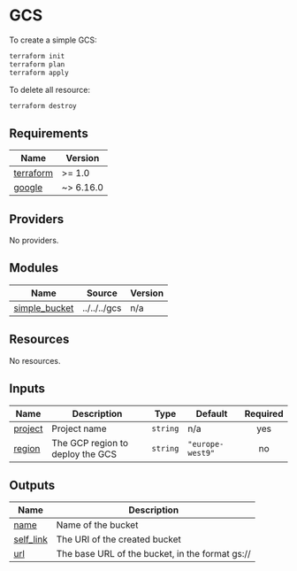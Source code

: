 # GCS

To create a simple GCS:

```bash
terraform init
terraform plan
terraform apply
```

To delete all resource:

```bash
terraform destroy
```

<!-- BEGIN_TF_DOCS -->
## Requirements

| Name | Version |
|------|---------|
| <a name="requirement_terraform"></a> [terraform](#requirement\_terraform) | >= 1.0 |
| <a name="requirement_google"></a> [google](#requirement\_google) | ~> 6.16.0 |

## Providers

No providers.

## Modules

| Name | Source | Version |
|------|--------|---------|
| <a name="module_simple_bucket"></a> [simple\_bucket](#module\_simple\_bucket) | ../../../gcs | n/a |

## Resources

No resources.

## Inputs

| Name | Description | Type | Default | Required |
|------|-------------|------|---------|:--------:|
| <a name="input_project"></a> [project](#input\_project) | Project name | `string` | n/a | yes |
| <a name="input_region"></a> [region](#input\_region) | The GCP region to deploy the GCS | `string` | `"europe-west9"` | no |

## Outputs

| Name | Description |
|------|-------------|
| <a name="output_name"></a> [name](#output\_name) | Name of the bucket |
| <a name="output_self_link"></a> [self\_link](#output\_self\_link) | The URI of the created bucket |
| <a name="output_url"></a> [url](#output\_url) | The base URL of the bucket, in the format gs://<bucket-name> |
<!-- END_TF_DOCS -->